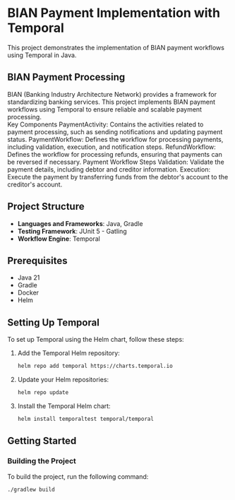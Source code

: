 # BIAN Payment Implementation with Temporal

This project demonstrates the implementation of BIAN payment workflows using Temporal in Java.

##  BIAN Payment Processing
BIAN (Banking Industry Architecture Network) provides a framework for standardizing banking services. This project implements BIAN payment workflows using Temporal to ensure reliable and scalable payment processing.  
Key Components
PaymentActivity: Contains the activities related to payment processing, such as sending notifications and updating payment status.
PaymentWorkflow: Defines the workflow for processing payments, including validation, execution, and notification steps.
RefundWorkflow: Defines the workflow for processing refunds, ensuring that payments can be reversed if necessary.
Payment Workflow Steps
Validation: Validate the payment details, including debtor and creditor information.
Execution: Execute the payment by transferring funds from the debtor's account to the creditor's account.

## Project Structure

- **Languages and Frameworks**: Java, Gradle
- **Testing Framework**: JUnit 5 - Gatling
- **Workflow Engine**: Temporal

## Prerequisites

- Java 21
- Gradle
- Docker
- Helm

## Setting Up Temporal

To set up Temporal using the Helm chart, follow these steps:

1. Add the Temporal Helm repository:

    ```sh
    helm repo add temporal https://charts.temporal.io
    ```

2. Update your Helm repositories:

    ```sh
    helm repo update
    ```

3. Install the Temporal Helm chart:

    ```sh
    helm install temporaltest temporal/temporal
    ```

## Getting Started

### Building the Project

To build the project, run the following command:

```sh
./gradlew build


